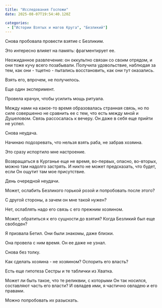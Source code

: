 ```yaml
---
title: "Исследования Госпожи"
date: 2025-08-07T19:54:40.120Z

categories:
 - ["Истории Взятых и магов Круга", "Безликий"]
---
```


Снова пробовала провести взятие с Безликим.

Это интересно влияет на память: фрагментирует ее.

Неожиданное развлечение: он оккультно связан со своим отрядом, и они
тоже кучу всего позабывали. Получила удовольствие, наблюдая за тем, как
они - тщетно - пытались восстановить, как они тут оказались.

Взять его, впрочем, не получилось.

Еще один эксперимент.

Провела крачун, чтобы усилить мощь ритуала.

Между нами на какое-то время образовалась странная связь, но по силе
совершенно не сравнить ее с тем, что есть между мной и Душеловом. Связь
рассосалась к вечеру. Он даже в себя еще прийти не успел.

Снова неудача.

Начинаю подозревать, что нельзя взять раба, не забрав хозяина.

Это сразу испортило мне настроение.

Возвращаться в Курганье еще не время, во-первых, опасно, во-вторых,
можно там надолго застрять. И никто не может предсказать, что будет,
если Он ощутит там мое присутствие.

День очередной неудачи.

Может, ослабить Безликого горькой розой и попробовать после этого?

С другой стороны, а зачем он мне такой нужен?

Нет, ослаблять надо его связь с его прежним хозяином.

Может, обратиться к его сущности до взятия? Когда Безликий был еще
свободен?

Я призвала Бетил. Они были знакомы, даже близки.

Она провела с ним время. Он ее даже не узнал.

Снова без толку.

Как сделать хозяина - не хозяином? Оспорить его власть?

Есть еще гипотеза Сестры и те таблички из Хватка.

Может ли быть такое, что те реликвии, с которыми Он так носился,
составляют часть его власти? И овладев ими, я частично овладею и его
правами.

Можно попробовать их разыскать.

